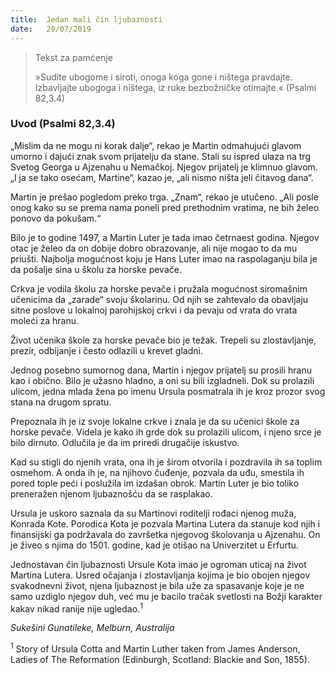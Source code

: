 ```yaml
---
title:  Jedan mali čin ljubaznosti
date:   20/07/2019
---
```


><p>Tekst za pamćenje</p>
> »Sudite ubogome i siroti, onoga koga gone i ništega pravdajte. Izbavljajte ubogoga i ništega, iz ruke bezbožničke otimajte.« (Psalmi 82,3.4)

### Uvod (Psalmi 82,3.4)

„Mislim da ne mogu ni korak dalje“, rekao je Martin odmahujući glavom umorno i dajući znak svom prijatelju da stane. Stali su ispred ulaza na trg Svetog Georga u Ajzenahu u Nemačkoj. Njegov prijatelj je klimnuo glavom. „I ja se tako osećam, Martine“, kazao je, „ali nismo ništa jeli čitavog dana“.   

Martin je prešao pogledom preko trga. „Znam“, rekao je utučeno. „Ali posle onog kako su se prema nama poneli pred prethodnim vratima, ne bih želeo ponovo da pokušam.“

Bilo je to godine 1497, a Martin Luter je tada imao četrnaest godina. Njegov otac je želeo da on dobije dobro obrazovanje, ali nije mogao to da mu priušti. Najbolja mogućnost koju je Hans Luter imao na raspolaganju bila je da pošalje sina u školu za horske pevače.

Crkva je vodila školu za horske pevače i pružala mogućnost siromašnim učenicima da „zarade“ svoju školarinu. Od njih se zahtevalo da obavljaju sitne poslove u lokalnoj parohijskoj crkvi i da pevaju od vrata do vrata moleći za hranu.

Život učenika škole za horske pevače bio je težak. Trepeli su zlostavljanje, prezir, odbijanje i često odlazili u krevet gladni.

Jednog posebno sumornog dana, Martin i njegov prijatelj su prosili hranu kao i obično. Bilo je užasno hladno, a oni su bili izgladneli. Dok su prolazili ulicom, jedna mlada žena po imenu Ursula posmatrala ih je kroz prozor svog stana na drugom spratu.

Prepoznala ih je iz svoje lokalne crkve i znala je da su učenici škole za horske pevače. Videla je kako ih grde dok su prolazili ulicom, i njeno srce je bilo dirnuto. Odlučila je da im priredi drugačije iskustvo.

Kad su stigli do njenih vrata, ona ih je širom otvorila i pozdravila ih sa toplim osmehom. A onda ih je, na njihovo čuđenje, pozvala da uđu, smestila ih pored tople peći i poslužila im izdašan obrok. Martin Luter je bio toliko preneražen njenom ljubaznošću da se rasplakao.

Ursula je uskoro saznala da su Martinovi roditelji rođaci njenog muža, Konrada Kote. Porodica Kota je pozvala Martina Lutera da stanuje kod njih i finansijski ga podržavala do završetka njegovog školovanja u Ajzenahu. On je živeo s njima do 1501. godine, kad je otišao na Univerzitet u Erfurtu.

Jednostavan čin ljubaznosti Ursule Kota imao je ogroman uticaj na život Martina Lutera. Usred očajanja i zlostavljanja kojima je bio obojen njegov svakodnevni život, njena ljubaznost je bila uže za spasavanje koje je ne samo uzdiglo njegov duh, već mu je bacilo tračak svetlosti na Božji karakter kakav nikad ranije nije ugledao.<sup>1</sup> 

*Sukešini Gunatileke, Melburn, Australija*

<sup>1</sup> 	Story of Ursula Cotta and Martin Luther taken from James Anderson, Ladies of The Reformation (Edinburgh, Scotland: Blackie and Son, 1855).
